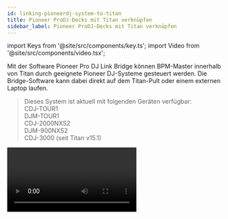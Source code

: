 ```yaml
---
id: linking-pioneerdj-system-to-titan
title: Pioneer ProDJ-Decks mit Titan verknüpfen
sidebar_label: Pioneer ProDJ-Decks mit Titan verknüpfen
---
```


import Keys from '@site/src/components/key.ts';
import Video from '@site/src/components/video.tsx';

Mit der Software Pioneer Pro DJ Link Bridge können BPM-Master innerhalb
von Titan durch geeignete Pioneer DJ-Systeme gesteuert werden. Die
Bridge-Software kann dabei direkt auf dem Titan-Pult oder einem externen
Laptop laufen.

>   Dieses System ist aktuell mit folgenden Geräten verfügbar:<br/>
    CDJ-TOUR1<br/>
    DJM-TOUR1<br/>
    CDJ-2000NXS2<br/>
    DJM-900NXS2<br/>
    CDJ-3000 (seit Titan v15.1) 

<Video videoId="vwr1DBJjBbw" title="PioneerDJ Integration" />

## Titan und das Pioneer-System verbinden

Titan und das Pioneer-System müssen sich im gleichen Netzwerk befinden.
Die Pioneer-Geräte gestatten keine explizite Netzwerk-Konfiguration. Es
ist vielmehr ein DHCP-Server oder eine automatische Adressvergabe per
mDNS erforderlich, zu erkennen an einer automatischen Adresse wie
169.254.\*.\* Nutzt man gleichzeitig Art-Net oder sACN im gleichen
Netzwerk, so kann die Einrichtung kompliziert werden, da viele externe
Geräte auf bestimmte Adressbereiche festgelegt sind.

### Pioneer Bridge auf dem Pult

Verwendet man Art-Net/sACN nicht oder hat getrennte
Netzwerkschnittstellen zur Verfügung, dann kann Pioneer Bridge direkt
auf dem Pult laufen. Dabei sollte man unbedingt einen Netzwerk-Switch
verwenden; hat das Pult keinen solchen eingebaut (wie etwa das Arena),
so ist ein externer Switch erforderlich.

Starten Sie die Pro DJ Link Bridge Software über das Menü **Tools \>
Additional Programs**.

-   Wenn erforderlich lässt sich dies mit **Tools \> Control Panel \> 
    Run on Startup** automatisch starten, etwa in Clubs, wo das Programm immer benötigt wird.

![Pro-DJ link bridge command on shell menu](/docs/images/Pro-DJ-link-bridge-command-on-shell-menu-2.png)

Auf dem Reiter 'Interface' zeigt die Bridge-Software die
Netzwerkadresse an, die von den Pioneer-Geräten verwendet wird. Das
Pult muss im gleichen Adressbereich sein. Verwendet man DHCP, so
kann man auch das Pult zur Verwendung von DHCP einrichten, oder man
vergibt eine geeignete Adresse statisch. Verwendet das
Pioneer-System z.B. 169.254.225.212, so kann man das Pult auch
statisch auf 169.254.225.1 setzen (wenn diese Adresse nicht
anderweitig verwendet wird).

![Pro-DJ link bridge command on shell menu](/docs/images/Pro-DJ-link-bridge-command-on-shell-menu.png)

-   Ist alles richtig eingerichtet und verbunden, so zeigt die
    Bridge-Software grüne Symbole sowohl für das Pult als auch das/die
    Pioneer-Geräte.
-   Manche Art-Net/sACN-Geräte können auch im Adressbereich
    169.254.\*.\* betrieben werden. In diesem Fall funktioniert auch
    Art-Net/sACN und Pioneer DJ über das gleiche Netzwerk.
-   Eventuell muss 'Node Mode' in den 'TCNet'-Einstellungen von 'Client' auf 'Auto' geändert werden.
    Für weitere Informationen siehe das [PRO DJ LINK Bridge Manual](https://support.pioneerdj.com/hc/en-us/articles/4404665824153) (externer Link).

### Pioneer Bridge auf einem separaten Computer

Will oder muss man die Bridge-Software auf einem separaten Computer
laufen lassen, so kann man die Software einzeln von der Pioneer-Website
herunterladen und installieren.

Sind getrennte Netzwerkbereiche erforderlich, so benötigt man einen
Computer mit zwei Netzwerkanschlüssen.

Ist alles richtig eingerichtet und verbunden, so zeigt die
Bridge-Software grüne Symbole sowohl für das Pult als auch das/die
Pioneer-Geräte.

## Das PioneerDJ-Fenster

Zum Öffnen des Fensters drücken Sie zweimal auf <Keys.HardKey>Open/View</Keys.HardKey> und klicken
auf den Button <Keys.SoftKey>PioneerDJ</Keys.SoftKey>.

![Pioneer Workspace window](/docs/images/Pioneer-Workspace-window.png)

Im oberen Bereich wird das Signal des laufenden Tracks groß
(detailliert) und klein (dafür der ganze Track) angezeigt. Mehrere
Tracks können übereinander angezeigt werden.

Darunter werden Details zur jedem gerade laufenden Track eingeblendet.

Ganz unten werden die verbundenen Pioneer-Decks grün angezeigt.

Um einen Track als Master auszuwählen, klickt man links oder unten auf
die Tracknummer. Der aktuell als Master verwendete Track wird durch ein
rotes M angezeigt; dieser kann zum Steuern der BPM-Master verwendet
werden.

Mittels Kontextfunktionen lässt sich die Anzeige der einzelnen Elemente
jeweils aktivieren oder abschalten (große und kleine Signalanzeige,
Track-Details und Statusleiste).

![Pioneer context menu buttons](/docs/images/Pioneer-context-menu-buttons.png)

- Mit <Keys.SoftKey>Zoom</Keys.SoftKey> wird die Vergrößerung der großen Signalanzeige eingestellt.
- Mit <Keys.SoftKey>Change Layout</Keys.SoftKey> kann zwischen verschiedenen Layouts des Fensters
umgeschaltet werden:
  - &nbsp;<Keys.SoftKey>Full</Keys.SoftKey> -- Anzeige aller laufenden Tracks
  - &nbsp;<Keys.SoftKey>Master</Keys.SoftKey> -- Anzeige nur des aktuellen Master-Tracks
  - &nbsp;<Keys.SoftKey>Condensed</Keys.SoftKey> -- Details werden für alle Tracks angezeigt, die
Signalkurve aber nur für den aktuellen Master-Track. Der Master-Track
kann durch Anklicken der Tracknummer im Detail-Bereich (unten) gewählt
werden. 

## BPM-Master per Pioneer DJ triggern

Dazu muss zunächst ein [BPM Master](../running-the-show/playback-controls.md#optionen-für-bpm-master) 
definiert werden. Für diesen kann dann wie folgt PioneerDJ als Trigger
eingerichtet werden.

Öffnen Sie das **System**-Menü (per <Keys.HardKey>Avo</Keys.HardKey> + <Keys.HardKey>Disk</Keys.HardKey>) und wählen 
&nbsp;<Keys.SoftKey>Triggers</Keys.SoftKey>. Darauf öffnet sich das Fenster 'Trigger'.

1. Fügen Sie mit dem <Keys.ContextKey>+</Keys.ContextKey> *unten links* ein neues Trigger-Set hinzu
und geben Sie diesem einen geeigneten Namen, z.B. ‚Pioneer'.
2. Legen Sie nun mit dem <Keys.ContextKey>+</Keys.ContextKey> *unten rechts* oder mit der Menütaste
&nbsp;<Keys.SoftKey>Add Trigger</Keys.SoftKey> einen neuen Trigger an.
3. Setzen Sie <Keys.SoftKey>Trigger Type</Keys.SoftKey> auf <Keys.SoftKey>Item</Keys.SoftKey>.
4. Wählen Sie den zu steuernden BPM-Master (Auswahltaste/Button
betätigen).
5. Bei <Keys.SoftKey>Action</Keys.SoftKey> steht nun <Keys.SoftKey>PioneerDJ</Keys.SoftKey>, da dies momentan die einzige
Option für BPM-Master ist. Bestätigen Sie das mit <Keys.SoftKey>OK</Keys.SoftKey>.
6. Wählen Sie nun mit <Keys.SoftKey>Deck = </Keys.SoftKey>, welches Pioneer-Deck als Trigger
verwendet werden soll. Wählt man <Keys.SoftKey>Master</Keys.SoftKey>, so wird immer das im
PioneerDJ als Master definierte Deck verwendet (rotes M), wählt man
dagegen Deck 1, 2, 3 oder 4, so wird stets dieses verwendet.
7. Mit <Keys.SoftKey>Add</Keys.SoftKey> wird schließlich der Trigger eingerichtet und sollte
ähnlich wie auf dem folgenden Bild aussehen.

![Trigger workspace with Pioneer trigger added](/docs/images/Trigger-workspace-with-Pioneer-trigger-added.png)

Damit ändert sich der Wert des BPM-Masters automatisch bei Änderungen
des steuernden Tracks.

-	Um den BPM-Master wieder manuell zu steuern, kann man den Schalter
    <Keys.SoftKey>BPM Triggers</Keys.SoftKey> im PioneerDJ-Fenster ausschalten.
